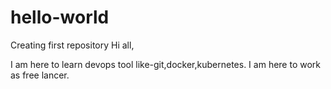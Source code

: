 # hello-world
Creating first repository
Hi all,

I am here to learn devops tool like-git,docker,kubernetes. I am here to work as free lancer.
